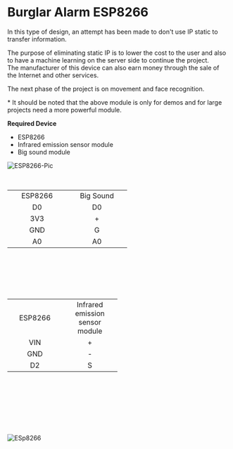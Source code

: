 # Burglar Alarm ESP8266

<p>
In this type of design, an attempt has been made to don't use IP static to transfer information. 
</p>
<p>
The purpose of eliminating static IP is to lower the cost to the user and also to have a machine learning on the server side to continue the project. 
<br />
The manufacturer of this device can also earn money through the sale of the Internet and other services.
</p>

<p>
The next phase of the project is on movement and face recognition.
</p>

<p>
  * It should be noted that the above module is only for demos and for large projects need a more powerful module.
 </p> 
 
<p>
  <b>
    Required Device
  </b>
</p>
<ul>
<li>ESP8266</li>
<li>Infrared emission sensor module</li>
<li>Big sound module</li>
</ul>

![ESP8266-Pic](https://user-images.githubusercontent.com/22281772/113051228-ff69cb00-91ba-11eb-9ef8-8153670c5b4d.png)

<br />
<table style="height: 232px;" width="256">
<tbody>
<tr>
<td style="width: 119px; text-align: center;">ESP8266</td>
<td style="width: 121px; text-align: center;">Big Sound</td>
</tr>
<tr>
<td style="width: 119px; text-align: center;">D0</td>
<td style="width: 121px; text-align: center;">D0</td>
</tr>
<tr>
<td style="width: 119px; text-align: center;">3V3</td>
<td style="width: 121px; text-align: center;">+</td>
</tr>
<tr>
<td style="width: 119px; text-align: center;">GND</td>
<td style="width: 121px; text-align: center;">G</td>
</tr>
<tr>
<td style="width: 119px; text-align: center;">A0</td>
<td style="width: 121px; text-align: center;">A0</td>
</tr>
</tbody>
</table>

 <table style="height: 292px;" width="234">
<tbody>
<tr>
<td style="width: 109px; text-align: center;">ESP8266</td>
<td style="width: 109px; text-align: center;">Infrared emission sensor module</td>
</tr>
<tr>
<td style="width: 109px; text-align: center;">VIN</td>
<td style="width: 109px; text-align: center;">+</td>
</tr>
<tr>
<td style="width: 109px; text-align: center;">GND</td>
<td style="width: 109px; text-align: center;">-</td>
</tr>
<tr>
<td style="width: 109px; text-align: center;">D2</td>
<td style="width: 109px; text-align: center;">S</td>
</tr>
</tbody>
</table>

![ESp8266](https://user-images.githubusercontent.com/22281772/113051306-13adc800-91bb-11eb-9fc7-f225b8897caf.png)
